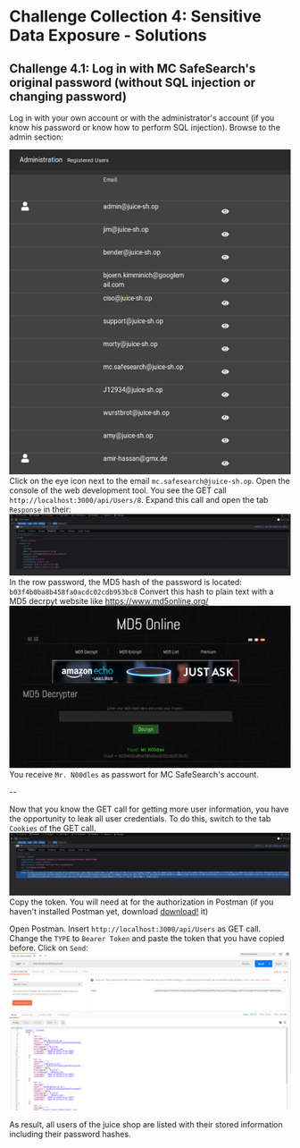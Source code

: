 # Challenge Collection 4: Sensitive Data Exposure - Solutions

## Challenge 4.1: Log in with MC SafeSearch's original password (without SQL injection or changing password)

Log in with your own account or with the administrator's account (if you know his password or know how to perform SQL injection). Browse to the admin section:  

![4_1_1](screenshots/solution4_1_1.png)  
Click on the eye icon next to the email `mc.safesearch@juice-sh.op`.
Open the console of the web development tool. You see the GET call `http://localhost:3000/api/Users/8`. Expand this call and open the tab `Response` in their:
![4_1_2](screenshots/solution4_1_2.png)  
In the row password, the MD5 hash of the password is located: `b03f4b0ba8b458fa0acdc02cdb953bc8`
Convert this hash to plain text with a MD5 decrpyt website like https://www.md5online.org/
![4_1_3](screenshots/solution4_1_3.png)  
You receive `Mr. N00dles` as passwort for MC SafeSearch's account.

--

Now that you know the GET call for getting more user information, you have the opportunity to leak all user credentials. To do this, switch to the tab `Cookies` of the GET call.  
![4_1_4](screenshots/solution4_1_4.png)  
Copy the token. You will need at for the authorization in Postman (if you haven't installed Postman yet, download [download!](https://www.getpostman.com/apps) it)

Open Postman. Insert `http://localhost:3000/api/Users` as GET call. Change the `TYPE` to `Bearer Token` and paste the token that you have copied before. Click on `Send`:  
![4_1_5](screenshots/solution4_1_5.png)  

As result, all users of the juice shop are listed with their stored information including their password hashes.
